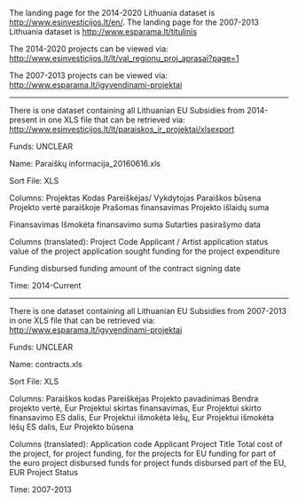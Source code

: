 The landing page for the 2014-2020 Lithuania dataset is http://www.esinvesticijos.lt/en/.
The landing page for the 2007-2013 Lithuania dataset is http://www.esparama.lt/titulinis

The 2014-2020 projects can be viewed via:
http://www.esinvesticijos.lt/lt/val_regionu_proj_aprasai?page=1

The 2007-2013 projects can be viewed via: 
http://www.esparama.lt/igyvendinami-projektai

---

There is one dataset containing all Lithuanian EU Subsidies from 2014-present in one XLS file that can be retrieved via: http://www.esinvesticijos.lt/lt/paraiskos_ir_projektai/xlsexport

Funds: UNCLEAR

Name: Paraiškų informacija_20160616.xls

Sort File: XLS

Columns: Projektas	Kodas	Pareiškėjas/ Vykdytojas	Paraiškos būsena	Projekto vertė paraiškoje	Prašomas finansavimas	Projekto išlaidų suma	

Finansavimas	Išmokėta finansavimo suma	Sutarties pasirašymo data

Columns (translated): Project Code Applicant / Artist application status value of the project application sought funding for the project expenditure 

Funding disbursed funding amount of the contract signing date

Time: 2014-Current

---

There is one dataset containing all Lithuanian EU Subsidies from 2007-2013 in one XLS file that can be retrieved via: http://www.esparama.lt/igyvendinami-projektai

Funds: UNCLEAR

Name: contracts.xls

Sort File: XLS

Columns: Paraiškos kodas	Pareiškėjas	Projekto pavadinimas	Bendra projekto vertė, Eur	Projektui skirtas finansavimas, Eur	Projektui skirto finansavimo ES dalis, Eur	Projektui išmokėta lėšų, Eur	Projektui išmokėta lėšų ES dalis, Eur	Projekto būsena

Columns (translated): Application code Applicant Project Title Total cost of the project, for project funding, for the projects for EU funding for part of the euro project disbursed funds for project funds disbursed part of the EU, EUR Project Status

Time: 2007-2013